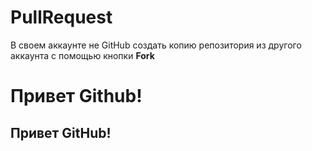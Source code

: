 # PullRequest
В своем аккаунте не GitHub создать копию репозитория из другого аккаунта с помощью кнопки **Fork**

# Привет Github!

## Привет GitHub!
